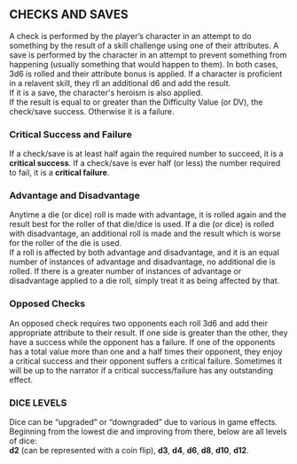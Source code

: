 ## CHECKS AND SAVES
A check is performed by the player’s character in an attempt to do something by the result of a skill challenge using one of their attributes. A save is performed by the character in an attempt to prevent something from happening (usually something that would happen to them).
In both cases, 3d6 is rolled and their attribute bonus is applied. If a character is proficient in a relavent skill, they rll an additional d6 and add the result.  
If it is a save, the character's heroism is also applied.  
If the result is equal to or greater than the Difficulty Value (or DV), the check/save success. Otherwise it is a failure.

### Critical Success and Failure
If a check/save is at least half again the required number to succeed, it is a **critical success**. If a check/save is ever half (or less) the number required to fail, it is a **critical failure**.

### Advantage and Disadvantage
Anytime a die (or dice) roll is made with advantage, it is rolled again and the result best for the roller of that die/dice is used. If a die (or dice) is rolled with disadvantage, an additional roll is made and the result which is worse for the roller of the die is used.  
If a roll is affected by both advantage and disadvantage, and it is an equal number of instances of advantage and disadvantage, no additional die is rolled. If there is a greater number of instances of advantage or disadvantage applied to a die roll, simply treat it as being affected by that.

### Opposed Checks
An opposed check requires two opponents each roll 3d6 and add their appropriate attribute to their result. If one side is greater than the other, they have a success while the opponent has a failure. If one of the opponents has a total value more than one and a half times their opponent, they enjoy a critical success and their opponent suffers a critical failure. Sometimes it will be up to the narrator if a critical success/failure has any outstanding effect.

### DICE LEVELS
Dice can be “upgraded” or “downgraded” due to various in game effects. Beginning from the lowest die and improving from there, below are all levels of dice:  
**d2** (can be represented with a coin flip), **d3**,  **d4**, **d6**, **d8**, **d10**, **d12**.
